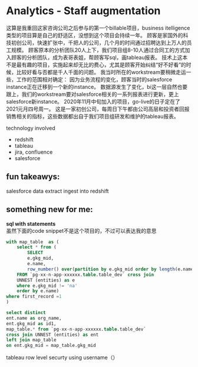 # Analytics - Staff augmentation
这算是我重回这家咨询公司之后参与的第一个billable项目，business itelligence类型的项目算是自己的舒适区，没想到这个项目会持续一年。
顾客是家国外的科技初创公司，快速扩张中，千把人的公司，几个月的时间通过招聘达到上万人的员工规模。
顾客原本的分析团队20人上下，我们项目组8-10人通过合同工的方式加入顾客的分析团队，成为表哥表姐，帮顾客写sql，画tableau报表。
技术上这本不是最有趣的项目，实施起来却无比的费心，尤其是顾客开始纠结“好不好看”的时候，比较好看与否都是千人千面的问题。
我当时所在的workstream要稍微走运一些，工作的范围相对确定：
因为业务流程的变化，顾客当时的salesforce instance正在迁移到一个新的instance。
数据源发生了变化，bi这一层自然也要跟上，我们的workstream要对salesforce相关的一系列报表进行更新，更上salesforce新instance。
2020年11月中旬加入的项目，go-live的日子定在了2021元月四号周一。
这是一家初创公司，每周日下午都由公司高层和投资者回报销售相关的指标，这些数据都出自于我们项目组研发和维护的tableau报表。


technology involved
- redshift
- tableau
- jira, confluence
- salesforce



## fun takeawys:
salesforce data extract 
ingest into redshift

## something new for me:
**sql with statements**\
虽然下面的code snippet不是这个项目的，不过可以表达我的意思

```sql
with map_table  as (
    select * from (
        SELECT 
        e.gkg_mid, 
        e.name, 
        row_number() over(partition by e.gkg_mid order by length(e.name) desc) as first_record
    FROM `pg-xx-n-app-xxxxxx.table.table_dev` cross join
    UNNEST (entities) as e
    where e.gkg_mid != 'na'  
    order by e.name) 
where first_record =1 
)

select distinct 
ent.name as org_name, 
ent.gkg_mid as id1, 
map_table.* from `pg-xx-n-app-xxxxxx.table.table_dev` 
cross join UNNEST (entities) as ent
left join map_table 
on ent.gkg_mid = map_table.gkg_mid
```

tableau row level securty using username（）

